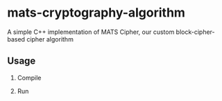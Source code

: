 # mats-cryptography-algorithm

A simple C++ implementation of MATS Cipher, our custom block-cipher-based cipher algorithm

## Usage
1. Compile



2. Run


